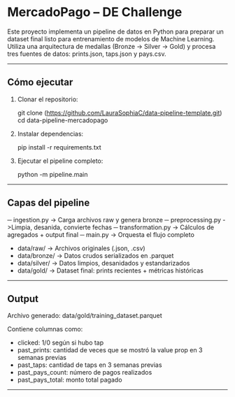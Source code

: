 # MercadoPago – DE Challenge

Este proyecto implementa un pipeline de datos en Python para preparar un dataset final listo para entrenamiento de modelos de Machine Learning. Utiliza una arquitectura de medallas (Bronze → Silver → Gold) y procesa tres fuentes de datos: prints.json, taps.json y pays.csv.

---

## Cómo ejecutar

1. Clonar el repositorio:

   git clone (https://github.com/LauraSophiaC/data-pipeline-template.git)
   cd data-pipeline-mercadopago

2. Instalar dependencias:

   pip install -r requirements.txt

3. Ejecutar el pipeline completo:

   python -m pipeline.main

---

## Capas del pipeline


─ ingestion.py       -> Carga archivos raw y genera bronze
─ preprocessing.py   ->Limpia, desanida, convierte fechas
─ transformation.py  -> Cálculos de agregados + output final
─ main.py            -> Orquesta el flujo completo


- data/raw/      ->  Archivos originales (.json, .csv)
- data/bronze/   ->  Datos crudos serializados en .parquet
- data/silver/   -> Datos limpios, desanidados y estandarizados
- data/gold/    ->  Dataset final: prints recientes + métricas históricas

---

## Output

Archivo generado:  data/gold/training_dataset.parquet

Contiene columnas como:

- clicked: 1/0 según si hubo tap
- past_prints: cantidad de veces que se mostró la value prop en 3 semanas previas
- past_taps: cantidad de taps en 3 semanas previas
- past_pays_count: número de pagos realizados
- past_pays_total: monto total pagado

---
